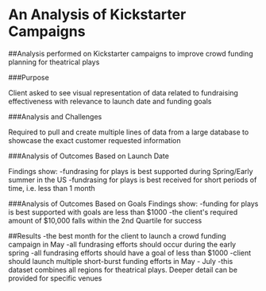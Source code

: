 # An Analysis of Kickstarter Campaigns

##Analysis performed on Kickstarter campaigns to improve crowd funding planning for theatrical plays

###Purpose

Client asked to see visual representation of data related to fundraising effectiveness with relevance to launch date and funding goals

###Analysis and Challenges

Required to pull and create multiple lines of data from a large database to showcase the exact customer requested information

###Analysis of Outcomes Based on Launch Date

Findings show: 
-fundrasing for plays is best supported during Spring/Early summer in the US
-fundrasing for plays is best received for short periods of time, i.e. less than 1 month

###Analysis of Outcomes Based on Goals
Findings show:
-funding for plays is best supported with goals are less than $1000
-the client's required amount of $10,000 falls within the 2nd Quartile for success

##Results
-the best month for the client to launch a crowd funding campaign in May
-all fundrasing efforts should occur during the early spring
-all fundrasing efforts should have a goal of less than $1000
-client should launch multiple short-burst funding efforts in May - July
-this dataset combines all regions for theatrical plays. Deeper detail can be provided for specific venues
